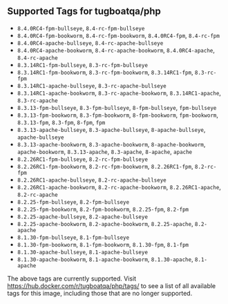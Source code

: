 ## Supported Tags for tugboatqa/php

* `8.4.0RC4-fpm-bullseye`, `8.4-rc-fpm-bullseye`
* `8.4.0RC4-fpm-bookworm`, `8.4-rc-fpm-bookworm`, `8.4.0RC4-fpm`, `8.4-rc-fpm`
* `8.4.0RC4-apache-bullseye`, `8.4-rc-apache-bullseye`
* `8.4.0RC4-apache-bookworm`, `8.4-rc-apache-bookworm`, `8.4.0RC4-apache`, `8.4-rc-apache`
* `8.3.14RC1-fpm-bullseye`, `8.3-rc-fpm-bullseye`
* `8.3.14RC1-fpm-bookworm`, `8.3-rc-fpm-bookworm`, `8.3.14RC1-fpm`, `8.3-rc-fpm`
* `8.3.14RC1-apache-bullseye`, `8.3-rc-apache-bullseye`
* `8.3.14RC1-apache-bookworm`, `8.3-rc-apache-bookworm`, `8.3.14RC1-apache`, `8.3-rc-apache`
* `8.3.13-fpm-bullseye`, `8.3-fpm-bullseye`, `8-fpm-bullseye`, `fpm-bullseye`
* `8.3.13-fpm-bookworm`, `8.3-fpm-bookworm`, `8-fpm-bookworm`, `fpm-bookworm`, `8.3.13-fpm`, `8.3-fpm`, `8-fpm`, `fpm`
* `8.3.13-apache-bullseye`, `8.3-apache-bullseye`, `8-apache-bullseye`, `apache-bullseye`
* `8.3.13-apache-bookworm`, `8.3-apache-bookworm`, `8-apache-bookworm`, `apache-bookworm`, `8.3.13-apache`, `8.3-apache`, `8-apache`, `apache`
* `8.2.26RC1-fpm-bullseye`, `8.2-rc-fpm-bullseye`
* `8.2.26RC1-fpm-bookworm`, `8.2-rc-fpm-bookworm`, `8.2.26RC1-fpm`, `8.2-rc-fpm`
* `8.2.26RC1-apache-bullseye`, `8.2-rc-apache-bullseye`
* `8.2.26RC1-apache-bookworm`, `8.2-rc-apache-bookworm`, `8.2.26RC1-apache`, `8.2-rc-apache`
* `8.2.25-fpm-bullseye`, `8.2-fpm-bullseye`
* `8.2.25-fpm-bookworm`, `8.2-fpm-bookworm`, `8.2.25-fpm`, `8.2-fpm`
* `8.2.25-apache-bullseye`, `8.2-apache-bullseye`
* `8.2.25-apache-bookworm`, `8.2-apache-bookworm`, `8.2.25-apache`, `8.2-apache`
* `8.1.30-fpm-bullseye`, `8.1-fpm-bullseye`
* `8.1.30-fpm-bookworm`, `8.1-fpm-bookworm`, `8.1.30-fpm`, `8.1-fpm`
* `8.1.30-apache-bullseye`, `8.1-apache-bullseye`
* `8.1.30-apache-bookworm`, `8.1-apache-bookworm`, `8.1.30-apache`, `8.1-apache`

The above tags are currently supported. Visit https://hub.docker.com/r/tugboatqa/php/tags/ to see a list of all available tags for this image, including those that are no longer supported.
